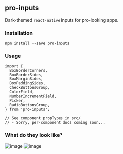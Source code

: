 ## pro-inputs
Dark-themed `react-native` inputs for pro-looking apps.

### Installation
```
npm install --save pro-inputs
```


### Usage
```
import {
  BoxBorderCorners,
  BoxBorderSides,
  BoxMarginSides,
  BoxPaddingSides,
  CheckButtonsGroup,
  ColorField,
  NumberIncrementField,
  Picker,
  RadioButtonsGroup,
} from 'pro-inputs';

// See component propTypes in src/
// - Sorry, per-component docs coming soon...
```

### What do they look like?
![image](https://cloud.githubusercontent.com/assets/1638987/13726065/a873678c-e884-11e5-8662-12d1066b2c63.png)
![image](https://cloud.githubusercontent.com/assets/1638987/13726066/b5828426-e884-11e5-81ef-adbd4e7a696e.png)

